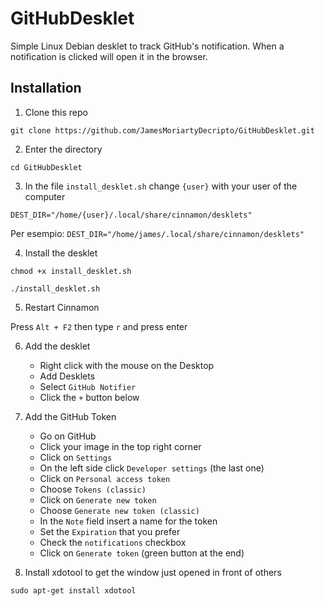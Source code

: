 # GitHubDesklet
Simple Linux Debian desklet to track GitHub's notification. When a notification is clicked will open it in the browser.

## Installation

1. Clone this repo

```
git clone https://github.com/JamesMoriartyDecripto/GitHubDesklet.git
```

2. Enter the directory

```
cd GitHubDesklet
```

3. In the file `install_desklet.sh` change `{user}` with your user of the computer

`DEST_DIR="/home/{user}/.local/share/cinnamon/desklets"`

Per esempio: `DEST_DIR="/home/james/.local/share/cinnamon/desklets"`

4. Install the desklet

```
chmod +x install_desklet.sh
```

```
./install_desklet.sh
```

5. Restart Cinnamon

Press `Alt + F2` then type `r` and press enter

6. Add the desklet

    - Right click with the mouse on the Desktop
    - Add Desklets
    - Select `GitHub Notifier`
    - Click the `+` button below

7. Add the GitHub Token

    - Go on GitHub
    - Click your image in the top right corner
    - Click on `Settings`
    - On the left side click `Developer settings` (the last one)
    - Click on `Personal access token`
    - Choose `Tokens (classic)`
    - Click on `Generate new token`
    - Choose `Generate new token (classic)`
    - In the `Note` field insert a name for the token
    - Set the `Expiration` that you prefer
    - Check the `notifications` checkbox
    - Click on `Generate token` (green button at the end)

8. Install xdotool to get the window just opened in front of others

```
sudo apt-get install xdotool
```